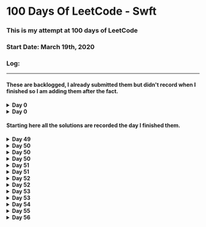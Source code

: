 # 100 Days Of LeetCode - Swft

### This is my attempt at 100 days of LeetCode
### Start Date: March 19th, 2020

### Log:
- - - -  

#### These are backlogged, I already submitted them but didn't record when I finished so I am adding them after the fact. 

<!---->
<details>
<summary><b>Day 0</b></summary>

1. [1_two_sum](https://github.com/wongandydev/DaysOfSwiftLeetCode/blob/master/Algorithms/1_two_sum.swift)
![](promptScreenshots/1_two_sum.png)

</details>

<!---->

<details>
<summary><b>Day 0</b></summary>

1. [2_add_two_numbers](https://github.com/wongandydev/DaysOfSwiftLeetCode/blob/master/Algorithms/2_add_two_numbers.swift)

![](promptScreenshots/2_add_two_numbers.png)

</details>

<!---->

#### Starting here all the solutions are recorded the day I finished them.

<!---->
<details>
<summary><b>Day 49</b></summary>

1. [83_remove_duplicates_from_sorted_list](https://github.com/wongandydev/DaysOfSwiftLeetCode/blob/master/Algorithms/83_remove_duplicates_from_sorted_list.swift)

![](promptScreenshots/83_remove_duplicates_from_sorted_list.png)

</details>

<!---->

<details>
<summary><b>Day 50</b></summary>

1. [100_same_tree](https://github.com/wongandydev/DaysOfSwiftLeetCode/blob/master/Algorithms/100_same_tree.swift)

![](promptScreenshots/100_same_tree.png)

</details>

<!---->

<details>
<summary><b>Day 50</b></summary>

1. [88_merge_sorted_array](https://github.com/wongandydev/DaysOfSwiftLeetCode/blob/master/Algorithms/88_merge_sorted_array.swift)

![](promptScreenshots/88_merge_sorted_array.png)

</details>

<!---->

<details>
<summary><b>Day 50</b></summary>

1. [61_rotate_list](https://github.com/wongandydev/DaysOfSwiftLeetCode/blob/master/Algorithms/61_rotate_list.swift)

![](promptScreenshots/61_rotate_list.png)

</details>

<!---->

<details>
<summary><b>Day 51</b></summary>

1. [107_binary_tree_level_order_traversal_II](https://github.com/wongandydev/DaysOfSwiftLeetCode/blob/master/Algorithms/107_binary_tree_level_order_traversal_II.swift)

![](promptScreenshots/107_binary_tree_level_order_traversal_II.png)

</details>

<!---->

<details>
<summary><b>Day 51</b></summary>

1. [75_sort_colors](https://github.com/wongandydev/DaysOfSwiftLeetCode/blob/master/Algorithms/75_sort_colors.swift)

![](promptScreenshots/75_sort_colors.png)

</details>

<!---->

<details>
<summary><b>Day 52</b></summary>

1. [101_symmetric_tree](https://github.com/wongandydev/DaysOfSwiftLeetCode/blob/master/Algorithms/101_symmetric_tree.swift)

![](promptScreenshots/101_symmetric_tree.png)

</details>

<!---->

<details>
<summary><b>Day 52</b></summary>

1. [77_combinations](https://github.com/wongandydev/DaysOfSwiftLeetCode/blob/master/Algorithms/77_combinations.swift)

![](promptScreenshots/77_combinations.png)

</details>

<!---->

<details>
<summary><b>Day 53</b></summary>

1. [108_convert_sorted_array_to_binary_search_tree](https://github.com/wongandydev/DaysOfSwiftLeetCode/blob/master/Algorithms/108_convert_sorted_array_to_binary_search_tree.swift)

![](promptScreenshots/108_convert_sorted_array_to_binary_search_tree.png)

</details>

<!---->

<details>
<summary><b>Day 53</b></summary>

1. [78_subsets](https://github.com/wongandydev/DaysOfSwiftLeetCode/blob/master/Algorithms/78_subsets.swift)

![](promptScreenshots/78_subsets.png)

</details>

<!---->

<details>
<summary><b>Day 54</b></summary>

1. [110_balanced_binary_tree](https://github.com/wongandydev/DaysOfSwiftLeetCode/blob/master/Algorithms/110_balanced_binary_tree.swift)

![](promptScreenshots/110_balanced_binary_tree.png)

</details>

<!---->

<details>
<summary><b>Day 55</b></summary>

1. [1104_distribute_candies_to_people](https://github.com/wongandydev/DaysOfSwiftLeetCode/blob/master/Algorithms/1104_distribute_candies_to_people.swift)

![](promptScreenshots/1104_distribute_candies_to_people.png)

</details>

<!---->

<details>
<summary><b>Day 56</b></summary>

1. [824_goat_latin](https://github.com/wongandydev/DaysOfSwiftLeetCode/blob/master/Algorithms/824_goat_latin.swift)

![](promptScreenshots/824_goat_latin.png)

</details>